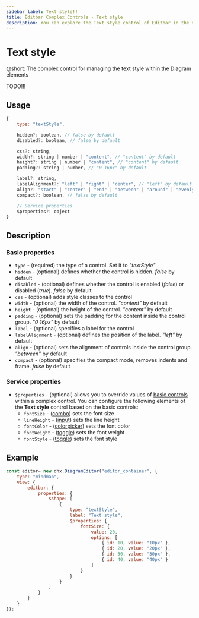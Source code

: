 ```yaml
---
sidebar_label: Text style!!
title: Editbar Complex Controls - Text style 
description: You can explore the Text style control of Editbar in the documentation of the the DHTMLX JavaScript Diagram library. Browse developer guides and API reference, try out code examples and live demos, and download a free 30-day evaluation version of DHTMLX Suite.
---
```


# Text style

@short: The complex control for managing the text style within the Diagram elements

TODO!!!

## Usage

~~~jsx
{
    type: "textStyle",

    hidden?: boolean, // false by default
    disabled?: boolean, // false by default

    css?: string,
    width?: string | number | "content", // "content" by default
    height?: string | number | "content", // "content" by default
    padding?: string | number, // "0 16px" by default

    label?: string,
    labelAlignment?: "left" | "right" | "center", // "left" by default
    align?: "start" | "center" | "end" | "between" | "around" | "evenly", // "between" by default
    compact?: boolean, // false by default

    // Service properties
    $properties?: object
}
~~~

## Description

### Basic properties

- `type` - (required) the type of a control. Set it to *"textStyle"*
- `hidden` - (optional) defines whether the control is hidden. *false* by default
- `disabled` - (optional) defines whether the control is enabled (*false*) or disabled (*true*). *false* by default
- `css` - (optional) adds style classes to the control
- `width` - (optional) the width of the control. *"content"* by default
- `height` - (optional) the height of the control. *"content"* by default
- `padding` - (optional) sets the padding for the content inside the control group. *"0 16px"* by default
- `label` - (optional) specifies a label for the control
- `labelAlignment` - (optional) defines the position of the label. *"left"* by default
- `align` - (optional) sets the alignment of controls inside the control group. *"between"* by default
- `compact` - (optional) specifies the compact mode, removes indents and frame. *false* by default

### Service properties

- `$properties` - (optional) allows you to override values of [basic controls](/guides/diagram_editor/editbar/basic_controls) within a complex control. You can configure the following elements of the **Text style** control based on the basic controls:
    - `fontSize` - ([combo](/guides/diagram_editor/editbar/basic_controls/combo)) sets the font size
    - `lineHeight` - ([input](/guides/diagram_editor/editbar/basic_controls/input)) sets the line height
    - `fontColor` - ([colorpicker](/guides/diagram_editor/editbar/basic_controls/colorpicker)) sets the font color
    - `fontWeight` - ([toggle](/guides/diagram_editor/editbar/basic_controls/toggle)) sets the font weight
    - `fontStyle` - ([toggle](/guides/diagram_editor/editbar/basic_controls/toggle)) sets the font style

## Example

~~~jsx {6-22}
const editor= new dhx.DiagramEditor("editor_container", {
    type: "mindmap",
    view: {
        editbar: {
            properties: {
                $shape: [
                    {
                        type: "textStyle",
                        label: "Text style",
                        $properties: {
                            fontSize: {
                                value: 20,
                                options: [
                                    { id: 10, value: "10px" },
                                    { id: 20, value: "20px" },
                                    { id: 30, value: "30px" },
                                    { id: 40, value: "40px" }
                                ]
                            }
                        }
                    }
                ]
            }
        }
    }
});
~~~
